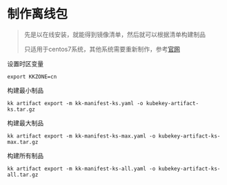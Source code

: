 # 制作离线包

> 先是以在线安装，就能得到镜像清单，然后就可以根据清单构建制品
>
> 只适用于centos7系统，其他系统需要重新制作，参考[官网](https://github.com/kubesphere/kubekey/blob/master/docs/manifest-example.md)

设置时区变量

```
export KKZONE=cn
```

构建最小制品

```
kk artifact export -m kk-manifest-ks.yaml -o kubekey-artifact-ks.tar.gz
```

构建最大制品

```
kk artifact export -m kk-manifest-ks-max.yaml -o kubekey-artifact-ks-max.tar.gz
```

构建所有制品

```
kk artifact export -m kk-manifest-ks-all.yaml -o kubekey-artifact-ks-all.tar.gz
```

